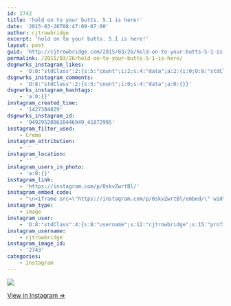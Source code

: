 ```yaml
---
id: 2742
title: 'hold on to your butts. 5.1 is here!'
date: '2015-03-26T08:47:09-07:00'
author: cjtrowbridge
excerpt: 'hold on to your butts. 5.1 is here!'
layout: post
guid: 'http://cjtrowbridge.com/2015/03/26/hold-on-to-your-butts-5-1-is-here/'
permalink: /2015/03/26/hold-on-to-your-butts-5-1-is-here/
dsgnwrks_instagram_likes:
    - 'O:8:"stdClass":2:{s:5:"count";i:2;s:4:"data";a:2:{i:0;O:8:"stdClass":4:{s:8:"username";s:12:"brapho_saves";s:15:"profile_picture";s:107:"https://igcdn-photos-e-a.akamaihd.net/hphotos-ak-xfa1/t51.2885-19/10949075_1804974503061732_919100900_a.jpg";s:2:"id";s:10:"1712328848";s:9:"full_name";s:29:"Brandon ໂພນ​ທອງ";}i:1;O:8:"stdClass":4:{s:8:"username";s:9:"nazghoul_";s:15:"profile_picture";s:105:"https://igcdn-photos-d-a.akamaihd.net/hphotos-ak-frc/t51.2885-19/10543542_838637796174611_151210582_a.jpg";s:2:"id";s:8:"19523293";s:9:"full_name";s:12:"Lake Cabrera";}}}'
dsgnwrks_instagram_comments:
    - 'O:8:"stdClass":2:{s:5:"count";i:0;s:4:"data";a:0:{}}'
dsgnwrks_instagram_hashtags:
    - 'a:0:{}'
instagram_created_time:
    - '1427384829'
dsgnwrks_instagram_id:
    - '949295208618446949_41872995'
instagram_filter_used:
    - Crema
instagram_attribution:
    - ''
instagram_location:
    - ''
instagram_users_in_photo:
    - 'a:0:{}'
instagram_link:
    - 'https://instagram.com/p/0skvZwrtBl/'
instagram_embed_code:
    - "\n<iframe src=\"https://instagram.com/p/0skvZwrtBl/embed/\" width=\"612\" height=\"710\" frameborder=\"0\" scrolling=\"no\" allowtransparency=\"true\"></iframe>\n"
instagram_type:
    - image
instagram_user:
    - 'O:8:"stdClass":4:{s:8:"username";s:12:"cjtrowbridge";s:15:"profile_picture";s:103:"https://igcdn-photos-f-a.akamaihd.net/hphotos-ak-xpa1/t51.2885-19/925559_452430704897917_67836701_a.jpg";s:2:"id";s:8:"41872995";s:9:"full_name";s:13:"CJ Trowbridge";}'
instagram_username:
    - cjtrowbridge
instagram_image_id:
    - '2743'
categories:
    - Instagram
---
```


[![](http://blog.cjtrowbridge.com/wp-content/uploads/2015/03/11049160_346820922175647_1793125643_n.jpg)](https://instagram.com/p/0skvZwrtBl/)

[View in Instagram ⇒](https://instagram.com/p/0skvZwrtBl/)